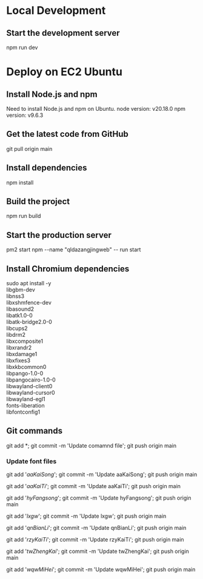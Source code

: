 # Local Development
## Start the development server
npm run dev

# Deploy on EC2 Ubuntu
## Install Node.js and npm
Need to install Node.js and npm on Ubuntu.
node version: v20.18.0
npm version: v9.6.3

## Get the latest code from GitHub
git pull origin main

## Install dependencies
npm install

## Build the project
npm run build

## Start the production server
pm2 start npm --name "qldazangjingweb" -- run start

## Install Chromium dependencies
sudo apt install -y \
    libgbm-dev \
    libnss3 \
    libxshmfence-dev \
    libasound2 \
    libatk1.0-0 \
    libatk-bridge2.0-0 \
    libcups2 \
    libdrm2 \
    libxcomposite1 \
    libxrandr2 \
    libxdamage1 \
    libxfixes3 \
    libxkbcommon0 \
    libpango-1.0-0 \
    libpangocairo-1.0-0 \
    libwayland-client0 \
    libwayland-cursor0 \
    libwayland-egl1 \
    fonts-liberation \
    libfontconfig1


## Git commands

git add *; git commit -m 'Update comamnd file'; git push origin main

### Update font files

git add '*aaKaiSong*'; git commit -m 'Update aaKaiSong'; git push origin main

git add '*aaKaiTi*'; git commit -m 'Update aaKaiTi'; git push origin main

git add '*hyFangsong*'; git commit -m 'Update hyFangsong'; git push origin main

git add '*lxgw*'; git commit -m 'Update lxgw'; git push origin main

git add '*qnBianLi*'; git commit -m 'Update qnBianLi'; git push origin main

git add '*rzyKaiTi*'; git commit -m 'Update rzyKaiTi'; git push origin main

git add '*twZhengKai*'; git commit -m 'Update twZhengKai'; git push origin main

git add '*wqwMiHei*'; git commit -m 'Update wqwMiHei'; git push origin main

